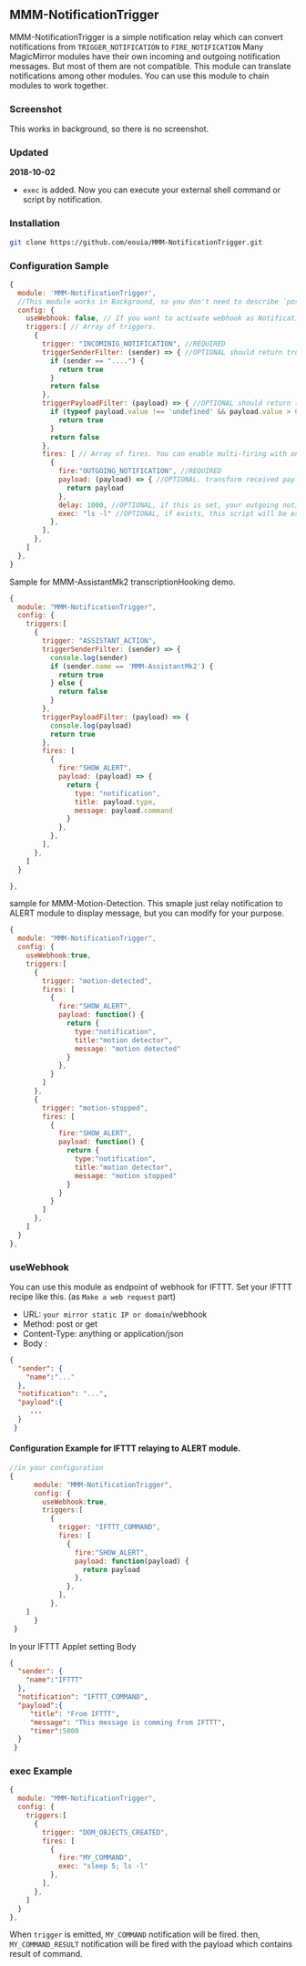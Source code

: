 ## MMM-NotificationTrigger
MMM-NotificationTrigger is a simple notification relay which can convert notifications from `TRIGGER_NOTIFICATION` to `FIRE_NOTIFICATION`
Many MagicMirror modules have their own incoming and outgoing notification messages. But most of them are not compatible. This module can translate notifications among other modules.
You can use this module to chain modules to work together.

### Screenshot
This works in background, so there is no screenshot.

### Updated
**2018-10-02**
- `exec` is added. Now you can execute your external shell command or script by notification.


### Installation

```sh
git clone https://github.com/eouia/MMM-NotificationTrigger.git
```

### Configuration Sample
```javascript
{
  module: 'MMM-NotificationTrigger',
  //This module works in Background, so you don't need to describe `position`.
  config: {
    useWebhook: false, // If you want to activate webhook as Notification emitter, set true. (eg. IFTTT)
    triggers:[ // Array of triggers.
      {
        trigger: "INCOMINIG_NOTIFICATION", //REQUIRED
        triggerSenderFilter: (sender) => { //OPTIONAL should return true or false
          if (sender == "....") {
            return true
          }
          return false
        },
        triggerPayloadFilter: (payload) => { //OPTIONAL should return true or false
          if (typeof payload.value !== 'undefined' && payload.value > 0) {
            return true
          }
          return false
        },
        fires: [ // Array of fires. You can enable multi-firing with one trigger.
          {
            fire:"OUTGOING_NOTIFICATION", //REQUIRED
            payload: (payload) => { //OPTIONAL. transform received payload to what your target module wants.
              return payload
            },
            delay: 1000, //OPTIONAL, if this is set, your outgoing notification will be fired after delay.
            exec: "ls -l" //OPTIONAL, if exists, this script will be executed, and the result will be returned with "OUTGOING_NOTIFICATION_RESULT" and payload
          },
        ],
      },
    ]
  },
}

```

Sample for MMM-AssistantMk2 transcriptionHooking demo.
```javascript
{
  module: "MMM-NotificationTrigger",
  config: {
    triggers:[
      {
        trigger: "ASSISTANT_ACTION",
        triggerSenderFilter: (sender) => {
          console.log(sender)
          if (sender.name == 'MMM-AssistantMk2') {
            return true
          } else {
            return false
          }
        },
        triggerPayloadFilter: (payload) => {
          console.log(payload)
          return true
        },
        fires: [
          {
            fire:"SHOW_ALERT",
            payload: (payload) => {
              return {
                type: "notification",
                title: payload.type,
                message: payload.command
              }
            },
          },
        ],
      },
    ]
  }

},
```

sample for MMM-Motion-Detection. This smaple just relay notification to ALERT module to display message, but you can modify for your purpose.
```javascript
{
  module: "MMM-NotificationTrigger",
  config: {
    useWebhook:true,
    triggers:[
      {
        trigger: "motion-detected",
        fires: [
          {
            fire:"SHOW_ALERT",
            payload: function() {
              return {
                type:"notification",
                title:"motion detector",
                message: "motion detected"
              }
            },
          }
        ]
      },
      {
        trigger: "motion-stopped",
        fires: [
          {
            fire:"SHOW_ALERT",
            payload: function() {
              return {
                type:"notification",
                title:"motion detector",
                message: "motion stopped"
              }
            }
          }
        ]
      },
    ]
  }
},
```

### useWebhook
You can use this module as endpoint of webhook for IFTTT.
Set your IFTTT recipe like this. (as `Make a web request` part)
- URL: `your mirror static IP or domain`/webhook
- Method: post or get
- Content-Type: anything or application/json
- Body :
```json
{
  "sender": {
    "name":"..."
  },
  "notification": "...",
  "payload":{
     ...
  }
 }
```
#### Configuration Example for IFTTT relaying to ALERT module.
```javascript
//in your configuration
{
      module: "MMM-NotificationTrigger",
      config: {
        useWebhook:true,
        triggers:[
          {
            trigger: "IFTTT_COMMAND",
            fires: [
              {
                fire:"SHOW_ALERT",
                payload: function(payload) {
                  return payload
                },
              },
            ],
          },
	]
      }
 }
```
In your IFTTT Applet setting Body
```json
{
  "sender": {
    "name":"IFTTT"
  },
  "notification": "IFTTT_COMMAND",
  "payload":{
     "title": "From IFTTT",
     "message": "This message is comming from IFTTT",
     "timer":5000
  }
 }
```

### exec Example
```javascript
{
  module: "MMM-NotificationTrigger",
  config: {
    triggers:[
      {
        trigger: "DOM_OBJECTS_CREATED",
        fires: [
          {
            fire:"MY_COMMAND",
            exec: "sleep 5; ls -l"
          },
        ],
      },
    ]
  }
},
```
When `trigger` is emitted, `MY_COMMAND` notification will be fired. then, `MY_COMMAND_RESULT` notification will be fired with the payload which contains result of command. 
